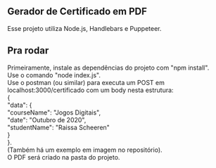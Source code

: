 ## Gerador de Certificado em PDF

Esse projeto utiliza Node.js, Handlebars e Puppeteer.

## Pra rodar

Primeiramente, instale as dependências do projeto com "npm install".  
Use o comando "node index.js".  
Use o postman (ou similar) para executa um POST em localhost:3000/certificado com um body nesta estrutura:  
{  
 "data": {  
 "courseName": "Jogos Digitais",  
 "date": "Outubro de 2020",  
 "studentName": "Raissa Scheeren"  
 }  
}.  
(Também há um exemplo em imagem no repositório).  
O PDF será criado na pasta do projeto.

